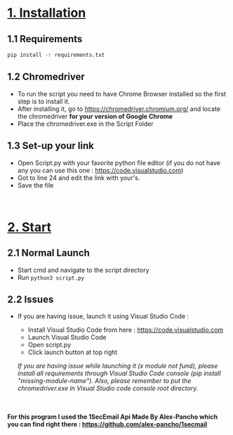 
<h1><u>1. Installation</u></h1>
<h2>1.1 Requirements</h2>

```sh
pip install -r requirements.txt
```
<h2>1.2 Chromedriver</h2>

- To run the script you need to have Chrome Browser installed so the first step is to install it.
- After installing it, go to https://chromedriver.chromium.org/ and locate the chromedriver __for your version of Google Chrome__
- Place the chromedriver.exe in the Script Folder
<h2>1.3 Set-up your link</h2>

- Open Script.py with your favorite python file editor (if you do not have any you can use this one : https://code.visualstudio.com)
- Got to line 24 and edit the link with your's.
- Save the file

<br>
<h1><u>2. Start</u></h1>
<h2>2.1 Normal Launch</h2>

- Start cmd and navigate to the script directory
- Run ```python3 script.py ```

<h2>2.2 Issues</h2>

- If you are having issue, launch it using Visual Studio Code :
  - Install Visual Studio Code from here : https://code.visualstudio.com
  - Launch Visual Studio Code
  - Open script.py
  - Click launch button at top right
  
  <i>If you are having issue while launching it (x module not fund), please install all requirements through Visual Studio Code console (pip install "missing-module-name"). Also, please remember to put the chromedriver.exe in Visual Studio code console root directory.</i>

<br><br>
<strong>For this program I used the 1SecEmail Api Made By Alex-Pancho which you can find right there : https://github.com/alex-pancho/1secmail</strong>
